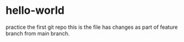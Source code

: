 # hello-world
practice the first git repo
this is the file has changes as part of feature branch from main branch.

